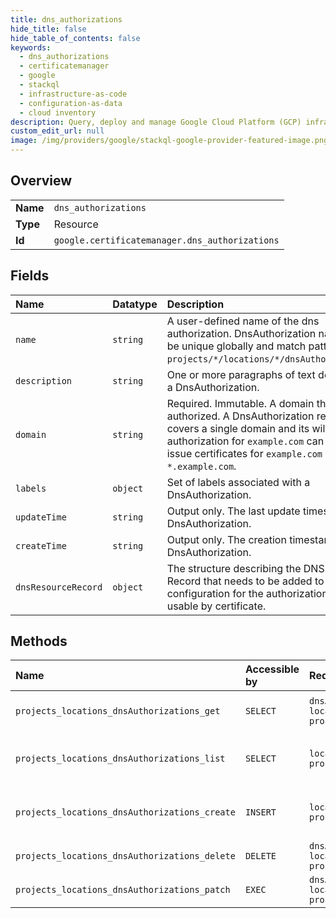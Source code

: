 ```yaml
---
title: dns_authorizations
hide_title: false
hide_table_of_contents: false
keywords:
  - dns_authorizations
  - certificatemanager
  - google    
  - stackql
  - infrastructure-as-code
  - configuration-as-data
  - cloud inventory
description: Query, deploy and manage Google Cloud Platform (GCP) infrastructure and resources using SQL
custom_edit_url: null
image: /img/providers/google/stackql-google-provider-featured-image.png
---
```

  
    

## Overview
<table><tbody>
<tr><td><b>Name</b></td><td><code>dns_authorizations</code></td></tr>
<tr><td><b>Type</b></td><td>Resource</td></tr>
<tr><td><b>Id</b></td><td><code>google.certificatemanager.dns_authorizations</code></td></tr>
</tbody></table>

## Fields
| Name | Datatype | Description |
|:-----|:---------|:------------|
| `name` | `string` | A user-defined name of the dns authorization. DnsAuthorization names must be unique globally and match pattern `projects/*/locations/*/dnsAuthorizations/*`. |
| `description` | `string` | One or more paragraphs of text description of a DnsAuthorization. |
| `domain` | `string` | Required. Immutable. A domain that is being authorized. A DnsAuthorization resource covers a single domain and its wildcard, e.g. authorization for `example.com` can be used to issue certificates for `example.com` and `*.example.com`. |
| `labels` | `object` | Set of labels associated with a DnsAuthorization. |
| `updateTime` | `string` | Output only. The last update timestamp of a DnsAuthorization. |
| `createTime` | `string` | Output only. The creation timestamp of a DnsAuthorization. |
| `dnsResourceRecord` | `object` | The structure describing the DNS Resource Record that needs to be added to DNS configuration for the authorization to be usable by certificate. |
## Methods
| Name | Accessible by | Required Params | Description |
|:-----|:--------------|:----------------|:------------|
| `projects_locations_dnsAuthorizations_get` | `SELECT` | `dnsAuthorizationsId, locationsId, projectsId` | Gets details of a single DnsAuthorization. |
| `projects_locations_dnsAuthorizations_list` | `SELECT` | `locationsId, projectsId` | Lists DnsAuthorizations in a given project and location. |
| `projects_locations_dnsAuthorizations_create` | `INSERT` | `locationsId, projectsId` | Creates a new DnsAuthorization in a given project and location. |
| `projects_locations_dnsAuthorizations_delete` | `DELETE` | `dnsAuthorizationsId, locationsId, projectsId` | Deletes a single DnsAuthorization. |
| `projects_locations_dnsAuthorizations_patch` | `EXEC` | `dnsAuthorizationsId, locationsId, projectsId` | Updates a DnsAuthorization. |
